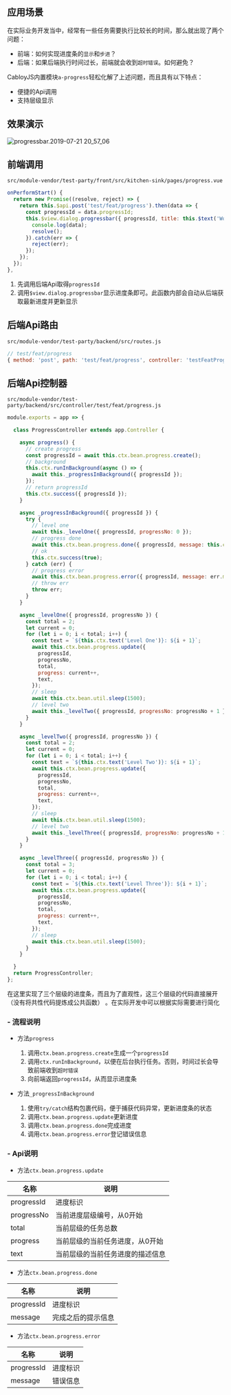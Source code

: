 ## 应用场景

在实际业务开发当中，经常有一些任务需要执行比较长的时间，那么就出现了两个问题：

- 前端：如何实现进度条的`显示`和`步进`？
- 后端：如果后端执行时间过长，前端就会收到`超时错误`。如何避免？

CabloyJS内置模块`a-progress`轻松化解了上述问题，而且具有以下特点：

- 便捷的Api调用
- 支持层级显示

## 效果演示

![progressbar.2019-07-21 20_57_06](https://admin.cabloy.com/api/a/file/file/download/137f27ab26f5403fb858c7e9fcdfc64f.gif)

## 前端调用

`src/module-vendor/test-party/front/src/kitchen-sink/pages/progress.vue`

``` javascript
onPerformStart() {
  return new Promise((resolve, reject) => {
    return this.$api.post('test/feat/progress').then(data => {
      const progressId = data.progressId;
      this.$view.dialog.progressbar({ progressId, title: this.$text('Working') }).then(data => {
        console.log(data);
        resolve();
      }).catch(err => {
        reject(err);
      });
    });
  });
},
```

1. 先调用后端Api取得`progressId`
2. 调用`$view.dialog.progressbar`显示进度条即可。此函数内部会自动从后端获取最新进度并更新显示

## 后端Api路由

`src/module-vendor/test-party/backend/src/routes.js`

``` javascript
// test/feat/progress
{ method: 'post', path: 'test/feat/progress', controller: 'testFeatProgress' },
```

## 后端Api控制器

`src/module-vendor/test-party/backend/src/controller/test/feat/progress.js`

``` javascript
module.exports = app => {

  class ProgressController extends app.Controller {

    async progress() {
      // create progress
      const progressId = await this.ctx.bean.progress.create();
      // background
      this.ctx.runInBackground(async () => {
        await this._progressInBackground({ progressId });
      });
      // return progressId
      this.ctx.success({ progressId });
    }

    async _progressInBackground({ progressId }) {
      try {
        // level one
        await this._levelOne({ progressId, progressNo: 0 });
        // progress done
        await this.ctx.bean.progress.done({ progressId, message: this.ctx.text('Well Done') });
        // ok
        this.ctx.success(true);
      } catch (err) {
        // progress error
        await this.ctx.bean.progress.error({ progressId, message: err.message });
        // throw err
        throw err;
      }
    }

    async _levelOne({ progressId, progressNo }) {
      const total = 2;
      let current = 0;
      for (let i = 0; i < total; i++) {
        const text = `${this.ctx.text('Level One')}: ${i + 1}`;
        await this.ctx.bean.progress.update({
          progressId,
          progressNo,
          total,
          progress: current++,
          text,
        });
        // sleep
        await this.ctx.bean.util.sleep(1500);
        // level two
        await this._levelTwo({ progressId, progressNo: progressNo + 1 });
      }
    }

    async _levelTwo({ progressId, progressNo }) {
      const total = 2;
      let current = 0;
      for (let i = 0; i < total; i++) {
        const text = `${this.ctx.text('Level Two')}: ${i + 1}`;
        await this.ctx.bean.progress.update({
          progressId,
          progressNo,
          total,
          progress: current++,
          text,
        });
        // sleep
        await this.ctx.bean.util.sleep(1500);
        // level two
        await this._levelThree({ progressId, progressNo: progressNo + 1 });
      }
    }

    async _levelThree({ progressId, progressNo }) {
      const total = 3;
      let current = 0;
      for (let i = 0; i < total; i++) {
        const text = `${this.ctx.text('Level Three')}: ${i + 1}`;
        await this.ctx.bean.progress.update({
          progressId,
          progressNo,
          total,
          progress: current++,
          text,
        });
        // sleep
        await this.ctx.bean.util.sleep(1500);
      }
    }

  }
  return ProgressController;
};
```

在这里实现了三个层级的进度条，而且为了直观性，这三个层级的代码直接展开（没有将共性代码提炼成公共函数） 。在实际开发中可以根据实际需要进行简化

### - 流程说明

- 方法`progress`
  
  1. 调用`ctx.bean.progress.create`生成一个`progressId`
  2. 调用`ctx.runInBackground`，以便在后台执行任务。否则，时间过长会导致前端收到`超时错误`
  3. 向前端返回`progressId`，从而显示进度条

- 方法`_progressInBackground`
  
  1. 使用`try/catch`结构包裹代码，便于捕获代码异常，更新进度条的状态
  2. 调用`ctx.bean.progress.update`更新进度
  3. 调用`ctx.bean.progress.done`完成进度
  4. 调用`ctx.bean.progress.error`登记错误信息

### - Api说明

- 方法`ctx.bean.progress.update`

|名称|说明|
|--|--|
|progressId|进度标识|
|progressNo|当前进度层级编号，从0开始|
|total|当前层级的任务总数|
|progress|当前层级的当前任务进度，从0开始|
|text|当前层级的当前任务进度的描述信息|

- 方法`ctx.bean.progress.done`

|名称|说明|
|--|--|
|progressId|进度标识|
|message|完成之后的提示信息|

- 方法`ctx.bean.progress.error`

|名称|说明|
|--|--|
|progressId|进度标识|
|message|错误信息|
